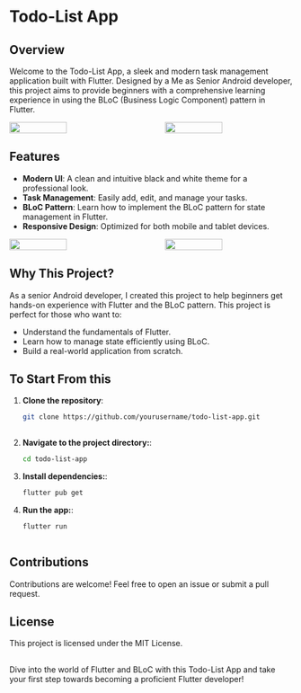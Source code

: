  
# Todo-List App



## Overview
Welcome to the Todo-List App, a sleek and modern task management application built with Flutter. Designed by a Me as Senior Android developer, this project aims to provide beginners with a comprehensive learning experience in using the BLoC (Business Logic Component) pattern in Flutter.
 
<div style="display: flex; justify-content: space-between;">
  <img src="https://github.com/user-attachments/assets/f34d39d2-2427-4ee8-8e14-bb3c2f68ce52" width="45%">
  <img src="https://github.com/user-attachments/assets/13873b00-7204-4014-8a38-1a4142ef4c45" width="45%"> 
</div>

## Features
- **Modern UI**: A clean and intuitive black and white theme for a professional look.
- **Task Management**: Easily add, edit, and manage your tasks.
- **BLoC Pattern**: Learn how to implement the BLoC pattern for state management in Flutter.
- **Responsive Design**: Optimized for both mobile and tablet devices.

 <div style="display: flex; justify-content: space-between;"> 
  <img src="https://github.com/user-attachments/assets/f8f3dcd1-caf3-4027-b88e-f7f8b1faf913" width="45%">
  <img src="https://github.com/user-attachments/assets/19ea128e-880d-4aaa-800b-36af8eb0f136" width="45%">
</div>

## Why This Project?
As a senior Android developer, I created this project to help beginners get hands-on experience with Flutter and the BLoC pattern. This project is perfect for those who want to:
- Understand the fundamentals of Flutter.
- Learn how to manage state efficiently using BLoC.
- Build a real-world application from scratch.

## To Start From this
1. **Clone the repository**:
   ```sh
   git clone https://github.com/yourusername/todo-list-app.git
 
2. **Navigate to the project directory:**:
   ```sh
   cd todo-list-app

3. **Install dependencies:**:
   ```sh
   flutter pub get

4. **Run the app:**:
   ```sh
   flutter run



## Contributions
Contributions are welcome! Feel free to open an issue or submit a pull request.

## License
This project is licensed under the MIT License.

##
Dive into the world of Flutter and BLoC with this Todo-List App and take your first step towards becoming a proficient Flutter developer! 
